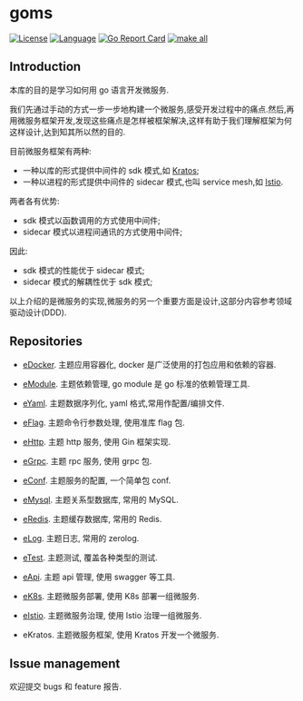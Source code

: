 # goms  

[![License](http://img.shields.io/badge/license-mit-blue.svg?style=flat-square)](https://raw.githubusercontent.com/labstack/echo/master/LICENSE) [![Language](https://img.shields.io/badge/language-go-blue.svg)](https://golang.org/) [![Go Report Card](https://goreportcard.com/badge/github.com/aivuca/goms)](https://goreportcard.com/report/github.com/aivuca/goms) [![make all](https://github.com/aivuca/goms/workflows/make_master/badge.svg)](https://github.com/aivuca/goms/actions?query=workflow%3Amake_master)

## Introduction

本库的目的是学习如何用 go 语言开发微服务.

我们先通过手动的方式一步一步地构建一个微服务,感受开发过程中的痛点.然后,再用微服务框架开发,发现这些痛点是怎样被框架解决,这样有助于我们理解框架为何这样设计,达到知其所以然的目的.

目前微服务框架有两种:
- 一种以库的形式提供中间件的 sdk 模式,如 [Kratos][15];
- 一种以进程的形式提供中间件的 sidecar 模式,也叫 service mesh,如 [Istio][18].

两者各有优势:
- sdk 模式以函数调用的方式使用中间件;
- sidecar 模式以进程间通讯的方式使用中间件;

因此:
- sdk 模式的性能优于 sidecar 模式;
- sidecar 模式的解耦性优于 sdk 模式;

以上介绍的是微服务的实现,微服务的另一个重要方面是设计,这部分内容参考领域驱动设计(DDD).

## Repositories

- [eDocker][22].  主题应用容器化, docker 是广泛使用的打包应用和依赖的容器.

- [eModule][21].  主题依赖管理, go module 是 go 标准的依赖管理工具.

- [eYaml][23].  主题数据序列化, yaml 格式,常用作配置/编排文件.

- [eFlag][24].  主题命令行参数处理, 使用准库 flag 包.

- [eHttp][25].  主题 http 服务, 使用 Gin 框架实现.

- [eGrpc][26].  主题 rpc 服务, 使用 grpc 包.

- [eConf][27].  主题服务的配置, 一个简单包 conf.

- [eMysql][28].  主题关系型数据库, 常用的 MySQL.

- [eRedis][29].  主题缓存数据库, 常用的 Redis.

- [eLog][30].  主题日志, 常用的 zerolog.

- [eTest][31].  主题测试, 覆盖各种类型的测试.

- [eApi][32].  主题 api 管理, 使用 swagger 等工具.

- [eK8s][33].  主题微服务部署, 使用 K8s 部署一组微服务.

- [eIstio][34].  主题微服务治理, 使用 Istio 治理一组微服务.

- eKratos.  主题微服务框架, 使用 Kratos 开发一个微服务.

## Issue management

欢迎提交 bugs 和 feature 报告.

[15]:https://github.com/bilibili/kratos
[17]:https://github.com/kubernetes/kubernetes
[18]:https://github.com/istio/istio

[21]:https://github.com/aivuca/goms/tree/master/eModule
[22]:https://github.com/aivuca/goms/tree/master/eDocker
[23]:https://github.com/aivuca/goms/tree/master/eYaml
[24]:https://github.com/aivuca/goms/tree/master/eFlag
[25]:https://github.com/aivuca/goms/tree/master/eHttp
[26]:https://github.com/aivuca/goms/tree/master/eGrpc
[27]:https://github.com/aivuca/goms/tree/master/eConf
[28]:https://github.com/aivuca/goms/tree/master/eMysql
[29]:https://github.com/aivuca/goms/tree/master/eRedis
[30]:https://github.com/aivuca/goms/tree/master/eLog
[31]:https://github.com/aivuca/goms/tree/master/eTest
[32]:https://github.com/aivuca/goms/tree/master/eApi
[33]:https://github.com/aivuca/goms/tree/master/eK8s
[34]:https://github.com/aivuca/goms/tree/master/eIstio

